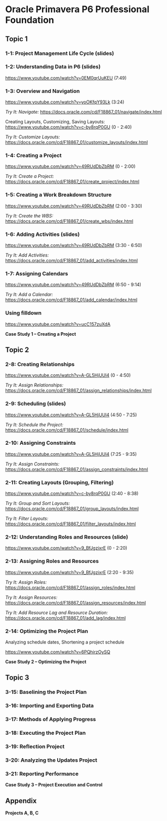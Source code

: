 # Oracle Primavera P6 Professional Foundation

## Topic 1

### 1-1: Project Management Life Cycle (slides)

### 1-2: Understanding Data in P6 (slides)

<https://www.youtube.com/watch?v=0EM0qrUuKEU> (7:49)

### 1-3: Overview and Navigation

<https://www.youtube.com/watch?v=yoOKfqY93Lk> (3:24)

*Try It: Navigate:* <https://docs.oracle.com/cd/F18867_01/navigate/index.html>

Creating Layouts, Customizing, Saving Layouts: <https://www.youtube.com/watch?v=c-by8rqP0GU> (0 - 2:40)

*Try It: Customize Layouts:* <https://docs.oracle.com/cd/F18867_01/customize_layouts/index.html>

### 1-4: Creating a Project

<https://www.youtube.com/watch?v=49RUdDbZbRM> (0 - 2:00)

*Try It: Create a Project:* <https://docs.oracle.com/cd/F18867_01/create_project/index.html>

### 1-5: Creating a Work Breakdown Structure

<https://www.youtube.com/watch?v=49RUdDbZbRM> (2:00 - 3:30)

*Try It: Create the WBS:* <https://docs.oracle.com/cd/F18867_01/create_wbs/index.html>

### 1-6: Adding Activities (slides)
<https://www.youtube.com/watch?v=49RUdDbZbRM> (3:30 - 6:50)

*Try It: Add Activities:* <https://docs.oracle.com/cd/F18867_01/add_activities/index.html>

### 1-7: Assigning Calendars

<https://www.youtube.com/watch?v=49RUdDbZbRM> (6:50 - 9:14)

*Try It: Add a Calendar:* <https://docs.oracle.com/cd/F18867_01/add_calendar/index.html>

### Using filldown

<https://www.youtube.com/watch?v=ucC157zuXdA>

**Case Study 1 – Creating a Project**

## Topic 2

### 2-8: Creating Relationships

<https://www.youtube.com/watch?v=A-GL5HjUUl4> (0 - 4:50)

*Try It: Assign Relationships:* <https://docs.oracle.com/cd/F18867_01/assign_relationships/index.html>

### 2-9: Scheduling (slides)

<https://www.youtube.com/watch?v=A-GL5HjUUl4> (4:50 - 7:25)

*Try It: Schedule the Project:* <https://docs.oracle.com/cd/F18867_01/schedule/index.html>

### 2-10: Assigning Constraints
<https://www.youtube.com/watch?v=A-GL5HjUUl4> (7:25 - 9:35)

*Try It: Assign Constraints:* <https://docs.oracle.com/cd/F18867_01/assign_constraints/index.html>

### 2-11: Creating Layouts (Grouping, Filtering)

<https://www.youtube.com/watch?v=c-by8rqP0GU> (2:40 - 8:38)

*Try It: Group and Sort Layouts:* <https://docs.oracle.com/cd/F18867_01/group_layouts/index.html>

*Try It: Filter Layouts:* <https://docs.oracle.com/cd/F18867_01/filter_layouts/index.html>

### 2-12: Understanding Roles and Resources (slide)

<https://www.youtube.com/watch?v=9_BfJgzixrE> (0 - 2:20)

### 2-13: Assigning Roles and Resources

<https://www.youtube.com/watch?v=9_BfJgzixrE> (2:20 - 9:35)

*Try It: Assign Roles:* <https://docs.oracle.com/cd/F18867_01/assign_roles/index.html>

*Try It: Assign Resources:* <https://docs.oracle.com/cd/F18867_01/assign_resources/index.html>

*Try It: Add Resource Lag and Resource Duration:* <https://docs.oracle.com/cd/F18867_01/add_lag/index.html>

### 2-14: Optimizing the Project Plan

Analyzing schedule dates, Shortening a project schedule

<https://www.youtube.com/watch?v=6PQhirzOySQ>

**Case Study 2 – Optimizing the Project**

## Topic 3

### 3-15: Baselining the Project Plan

### 3-16: Importing and Exporting Data

### 3-17: Methods of Applying Progress

### 3-18: Executing the Project Plan

### 3-19: Reflection Project

### 3-20: Analyzing the Updates Project

### 3-21: Reporting Performance

**Case Study 3 – Project Execution and Control**

## Appendix
**Projects A, B, C**